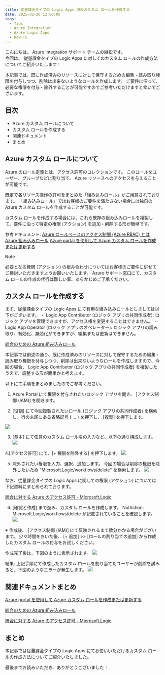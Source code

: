 ```yaml
---
title: 従量課金タイプの Logic Apps 用のカスタム ロールを作成する
date: 2025-02-26 12:00:00
tags:
  - Tips
  - Azure Integration
  - Azure Logic Apps 
  - How-To
---
```


こんにちは。  Azure Integration サポート チームの継松です。  
今回は、 従量課金タイプの Logic Apps に対してのカスタム ロールの作成方法についてご紹介いたします！

本記事では、既に作成済みのリソースに対して保守するための編集・読み取り権限を付与しつつ、削除は出来ないようなロールを作成します。
ご要件に沿って、必要な権限を付与・除外することが可能ですのでご参考いただけますと幸いでございます。

<!-- more -->

## 目次
- Azure カスタム ロールについて
- カスタム ロールを作成する
- 関連ドキュメント
- まとめ

## Azure カスタム ロールについて

Azure のロール定義とは、アクセス許可のコレクションです。
このロールをユーザー、グループなどに割り当て、 Azure リソースへのアクセスを与えることが可能です。

既定で各リソース操作の許可をまとめた「組み込みロール」がご用意されております。
「組み込みロール」ではお客様のご要件を満たさない場合には独自の Azure カスタム ロールを作成することが可能です。

カスタム ロールを作成する場合には、これら既存の組み込みロールを複製して、要件に沿って特定の権限 (アクション) を追加・削除する形が簡単です。

参考ドキュメント:
[Azure ロールベースのアクセス制御 (Azure RBAC) とは](https://learn.microsoft.com/ja-jp/azure/role-based-access-control/overview)
[Azure 組み込みロール](https://learn.microsoft.com/ja-jp/azure/role-based-access-control/built-in-roles)
[Azure portal を使用して Azure カスタム ロールを作成または更新する](https://learn.microsoft.com/ja-jp/azure/role-based-access-control/custom-roles-portal)

>[!NOTE]
>必要となる権限 (アクション) の組み合わせについてはお客様のご要件に併せてご検討いただきますようお願いいたします。
>Azure サポート窓口にて、カスタム ロールの作成の代行は難しい事、あらかじめご了承ください。

## カスタム ロールを作成する

まず、従量課金タイプの Logic Apps にて有用な組み込みロールとしましては以下がございます。
・ Logic App Contributor (ロジック アプリの共同作成者): ロジック アプリを管理できますが、アクセス権を変更することはできません。
・ Logic App Operator (ロジック アプリのオペレーター): ロジック アプリの読み取り、有効化、無効化ができますが、編集または更新はできません。

[統合のための Azure 組み込みロール](https://learn.microsoft.com/ja-jp/azure/role-based-access-control/built-in-roles/integration)

本記事では前述の通り、既に作成済みのリソースに対して保守するための編集・読み取り権限を付与しつつ、削除は出来ないようなロールを作成しますので、今回の場合、 Logic App Contributor (ロジック アプリの共同作成者) を複製したうえで、調整する形が簡単かと考えます。

以下にて手順をまとめましたのでご参考ください。
1. Azure Portal にて権限を付与されたいロジック アプリを開き、 [アクセス制御 (IAM)] を開きます。

2. [役割] にて今回複製されたいロール (ロジック アプリの共同作成者) を検索し、行の末尾にある省略記号 ( ... ) を押下し、 [複製] を押下します。

![](./LogicApps-CustomRole/image000.png) 

3. [基本] にて任意のカスタム ロール名の入力など、以下の通り構成します。
![](./LogicApps-CustomRole/image001.png) 

4.[アクセス許可] にて、[+ 権限を除外する] を押下します。
![](./LogicApps-CustomRole/image002.png) 

5. 除外されたい権限を入力、選択、追加します。
今回の場合は削除の権限を除外したいため "Microsoft.Logic/workflows/delete" を検索します。
![](./LogicApps-CustomRole/image003.png) 

なお、従量課金タイプの Logic Apps に関しての権限 (アクション) については下記資料にまとめられております。

[統合に対する Azure のアクセス許可 - Microsoft.Logic](https://learn.microsoft.com/ja-jp/azure/role-based-access-control/permissions/integration#microsoftlogic)

6. [確認と作成] まで進み、カスタム ロールを作成します。
NotAction: Microsoft.Logic/workflows/delete が記載されていることを確認します。
![](./LogicApps-CustomRole/image004.png) 

※ 作成後、 [アクセス制御 (IAM)] にて反映されるまで数分かかる場合がございます。
少々時間をおいた後、 [+ 追加] >> [ロールの割り当ての追加] から作成したカスタム ロールの付与をお試しください。

作成完了後は、下図のように表示されます。
![](./LogicApps-CustomRole/image005.png) 

結果:
上記手順にて作成したカスタム ロールを割り当てたユーザーが削除を試みると、下図のようなエラーが発生します。
![](./LogicApps-CustomRole/image006.png) 

## 関連ドキュメントまとめ

[Azure portal を使用して Azure カスタム ロールを作成または更新する](https://learn.microsoft.com/ja-jp/azure/role-based-access-control/custom-roles-portal)

[統合のための Azure 組み込みロール](https://learn.microsoft.com/ja-jp/azure/role-based-access-control/built-in-roles/integration)

[統合に対する Azure のアクセス許可 - Microsoft.Logic](https://learn.microsoft.com/ja-jp/azure/role-based-access-control/permissions/integration#microsoftlogic)

## まとめ
本記事では従量課金タイプの Logic Apps にてお使いいただけるカスタム ロールの作成方法についてご紹介いたしました。

最後までお読みいただき、ありがとうございました！
